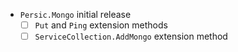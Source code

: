 - `Persic.Mongo` initial release
    - [ ] `Put` and `Ping` extension methods
    - [ ] `ServiceCollection.AddMongo` extension method